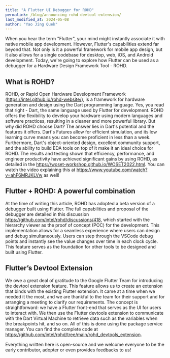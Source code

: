 ```yaml
---
title: "A Flutter UI Debugger for ROHD"
permalink: /blog/announcing-rohd-devtool-extension/
last_modified_at: 2024-05-08
author: "Yao Jing Quek"
---
```


When you hear the term "Flutter", your mind might instantly associate it with native mobile app development. However, Flutter's capabilities extend far beyond that. Not only is it a powerful framework for mobile app design, but it also allows for a single codebase for desktop, web, iOS, and Android development. Today, we're going to explore how Flutter can be used as a debugger for a Hardware Design Framework Tool - ROHD.

## What is ROHD?

ROHD, or Rapid Open Hardware Development Framework (<https://intel.github.io/rohd-website/>), is a framework for hardware generation and design using the Dart programming language. Yes, you read that right - Dart, the same language used by Flutter for development. ROHD offers the flexibility to develop your hardware using modern languages and software practices, resulting in a cleaner and more powerful library.
But why did ROHD choose Dart? The answer lies in Dart's potential and the features it offers. Dart's Futures allow for efficient simulation, and its low learning curve means you can become proficient in less than a week. Furthermore, Dart's object-oriented design, excellent community support, and the ability to build EDA tools on top of it make it an ideal choice for ROHD. The results and testing shown that efficiency, performance, and engineer productivity have achieved significant gains by using ROHD, as detailed in the <https://woset-workshop.github.io/WOSET2022.html>. You can watch the video explaining this at <https://www.youtube.com/watch?v=ahF6MRJKLVw> as well!

## Flutter + ROHD: A powerful combination

At the time of writing this article, ROHD has adopted a beta version of a debugger built using Flutter. The full capabilities and proposal of the debugger are detailed in this discussion <https://github.com/intel/rohd/discussions/418>, which started with the hierarchy viewer as the proof of concept (POC) for the development.
This implementation allows for a seamless experience where users can design and debug simultaneously. Users can step through the VSCode debug points and instantly see the value changes over time in each clock cycle. This feature serves as the foundation for other tools to be designed and built using Flutter.

## Flutter’s Devtool Extension

We owe a great deal of gratitude to the Google Flutter Team for introducing the devtool extension feature. This feature allows us to create an extension that binds with the existing Flutter extension. It came at a time when we needed it the most, and we are thankful to the team for their support and for arranging a meeting to clarify our requirements.
The concept is straightforward: we have a Flutter front-end that serves as the UI for users to interact with. We then use the Flutter devtools extension to communicate with the Dart Virtual Machine to retrieve data such as the variables when the breakpoints hit, and so on. All of this is done using the package service manager. You can find the complete code at <https://github.com/intel/rohd/tree/main/rohd_devtools_extension>.

Everything written here is open-source and we welcome everyone to be the early contributor, adopter or even provides feedbacks to us!
